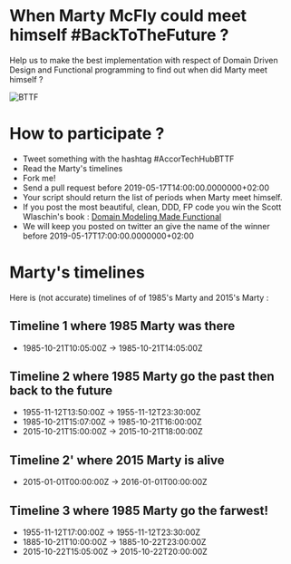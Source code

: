 # When Marty McFly could meet himself #BackToTheFuture ?

Help us to make the best implementation with respect of Domain Driven Design and Functional programming to find out when did Marty meet himself ?

![BTTF](https://raw.githubusercontent.com/cboudereau/ncrafts19/master/1955.png "BTTF")

# How to participate ?
- Tweet something with the hashtag #AccorTechHubBTTF
- Read the Marty's timelines
- Fork me!
- Send a pull request before 2019-05-17T14:00:00.0000000+02:00
- Your script should return the list of periods when Marty meet himself.
- If you post the most beautiful, clean, DDD, FP code you win the Scott Wlaschin's book : [Domain Modeling Made Functional](https://pragprog.com/book/swdddf/domain-modeling-made-functional)
- We will keep you posted on twitter an give the name of the winner before 2019-05-17T17:00:00.0000000+02:00

# Marty's timelines
Here is (not accurate) timelines of of 1985's Marty and 2015's Marty : 

## Timeline 1 where 1985 Marty was there
- 1985-10-21T10:05:00Z -> 1985-10-21T14:05:00Z

## Timeline 2 where 1985 Marty go the past then back to the future
- 1955-11-12T13:50:00Z -> 1955-11-12T23:30:00Z
- 1985-10-21T15:07:00Z -> 1985-10-21T16:00:00Z
- 2015-10-21T15:00:00Z -> 2015-10-21T18:00:00Z

## Timeline 2' where 2015 Marty is alive
- 2015-01-01T00:00:00Z -> 2016-01-01T00:00:00Z

## Timeline 3 where 1985 Marty go the farwest!
- 1955-11-12T17:00:00Z -> 1955-11-12T23:30:00Z
- 1885-10-21T10:00:00Z -> 1885-10-22T23:00:00Z
- 2015-10-22T15:05:00Z -> 2015-10-22T20:00:00Z

